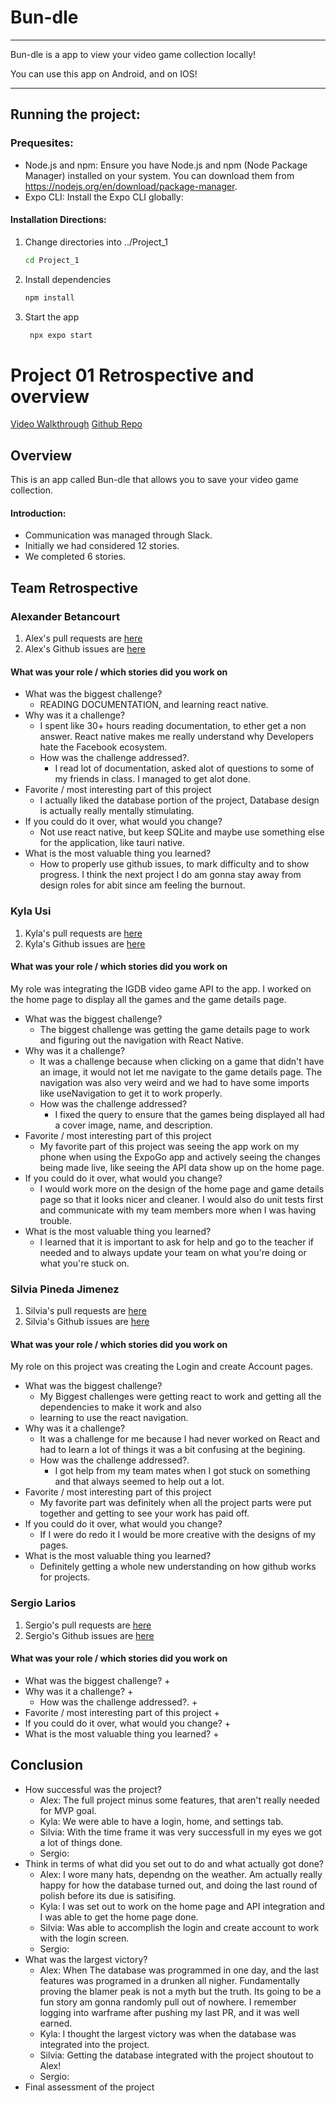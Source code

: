 # Bun-dle
<hr>
Bun-dle is a app to view your video game collection locally! 


You can use this app on Android, and on IOS!

<hr>

## Running the project:

### Prequesites:

- Node.js and npm: Ensure you have Node.js and npm (Node Package Manager) installed on your system. You can download them from https://nodejs.org/en/download/package-manager.  
- Expo CLI: Install the Expo CLI globally: 

#### Installation Directions:
1. Change directories into ../Project_1
   ```bash
   cd Project_1
   ```
2. Install dependencies

   ```bash
   npm install
   ```

3. Start the app

   ```bash
    npx expo start
   ```
# Project 01 Retrospective and overview
[Video Walkthrough]()
[Github Repo](https://github.com/slariosjr/CST438-Project1)
## Overview
This is an app called Bun-dle that allows you to save your video game collection.
#### Introduction:
* Communication was managed through Slack.
* Initially we had considered 12 stories.
* We completed 6 stories.

## Team Retrospective

### Alexander Betancourt
1. Alex's pull requests are [here](https://github.com/slariosjr/CST438-Project1/pulls?q=is%3Aopen%2Fclosed+is%3Apr+author%3AXOR-SABER)
1. Alex's Github issues are [here](https://github.com/slariosjr/CST438-Project1/issues?q=is%3Aopen%2Fclosed+is%3Aissue+author%3AXOR-SABER)

#### What was your role / which stories did you work on

+ What was the biggest challenge? 
  + READING DOCUMENTATION, and learning react native. 
+ Why was it a challenge?
   +  I spent like 30+ hours reading documentation, to ether get a non answer. React native makes me really understand why Developers hate the Facebook ecosystem.
  + How was the challenge addressed?.
     + I read lot of documentation, asked alot of questions to some of my friends in class. I managed to get alot done. 
+ Favorite / most interesting part of this project
   + I actually liked the database portion of the project, Database design is actually really mentally stimulating. 
+ If you could do it over, what would you change?
   + Not use react native, but keep SQLite and maybe use something else for the application, like tauri native. 
+ What is the most valuable thing you learned?
   + How to properly use github issues, to mark difficulty and to show progress. I think the next project I do am gonna stay away from design roles for abit since am feeling the burnout. 

### Kyla Usi
1. Kyla's pull requests are [here](https://github.com/slariosjr/CST438-Project1/pulls?q=is%3Aopen%2Fclosed+is%3Apr+author%3Akylamusi)
2. Kyla's Github issues are [here](https://github.com/slariosjr/CST438-Project1/issues?q=is%3Aopen%2Fclosed+is%3Aissue+author%3Akylamusi+)

#### What was your role / which stories did you work on
My role was integrating the IGDB video game API to the app. I worked on the home page to display all the games and the game details page. 

+ What was the biggest challenge?
   + The biggest challenge was getting the game details page to work and figuring out the navigation with React Native. 
+ Why was it a challenge?
   + It was a challenge because when clicking on a game that didn't have an image, it would not let me navigate to the game details page. The navigation was also very weird and we had to have some imports like useNavigation to get it to work properly.
   + How was the challenge addressed?
      + I fixed the query to ensure that the games being displayed all had a cover image, name, and description. 
+ Favorite / most interesting part of this project
   + My favorite part of this project was seeing the app work on my phone when using the ExpoGo app and actively seeing the changes being made live, like seeing the API data show up on the home page.
+ If you could do it over, what would you change?
   + I would work more on the design of the home page and game details page so that it looks nicer and cleaner. I would also do unit tests first and communicate with my team members more when I was having trouble. 
+ What is the most valuable thing you learned?
   + I learned that it is important to ask for help and go to the teacher if needed and to always update your team on what you're doing or what you're stuck on.

### Silvia Pineda Jimenez
1. Silvia's pull requests are [here](https://github.com/slariosjr/CST438-Project1/pulls?q=is%3Aopen%2Fclosed+is%3Apr+author%3Aspineda12)
1. Silvia's Github issues are [here](https://github.com/slariosjr/CST438-Project1/issues?q=is%3Aopen%2Fclosed+is%3Aissue+author%3Aspineda12)

#### What was your role / which stories did you work on
My role on this project was creating the Login and create Account pages.
+ What was the biggest challenge? 
  + My Biggest challenges were getting react to work and getting all the dependencies to make it work and also
  + learning to use the react navigation.
+ Why was it a challenge?
   +  It was a challenge for me because I had never worked on React and had to learn a lot of things it was a bit confusing at the begining.  
  + How was the challenge addressed?.
     + I got help from my team mates when I got stuck on something and that always seemed to help out a lot.
+ Favorite / most interesting part of this project
   + My favorite part was definitely when all the project parts were put together and getting to see your work has paid off.
+ If you could do it over, what would you change?
   + If I were do redo it I would be more creative with the designs of my pages.
+ What is the most valuable thing you learned?
   + Definitely getting a whole new understanding on how github works for projects.
### Sergio Larios
1. Sergio's pull requests are [here](https://github.com/slariosjr/CST438-Project1/pulls?q=is%3Aopen%2Fclosed+is%3Apr+author%3Aslariosjr)
1. Sergio's Github issues are [here](https://github.com/slariosjr/CST438-Project1/issues?q=is%3Aopen%2Fclosed+is%3Aissue+author%3Aslariosjr2)

#### What was your role / which stories did you work on

+ What was the biggest challenge? 
  + 
+ Why was it a challenge?
   +    
  + How was the challenge addressed?.
     + 
+ Favorite / most interesting part of this project
   + 
+ If you could do it over, what would you change?
   + 
+ What is the most valuable thing you learned?
   + 

## Conclusion
- How successful was the project?
   - Alex: The full project minus some features, that aren't really needed for MVP goal.  
   - Kyla: We were able to have a login, home, and settings tab.
   - Silvia: With the time frame it was very successfull in my eyes we got a lot of things done.
   - Sergio:
- Think in terms of what did you set out to do and what actually got done?
  - Alex: I wore many hats, dependng on the weather. Am actually really happy for how the database turned out, and doing the last round of polish before its due is satisifing. 
  - Kyla: I was set out to work on the home page and API integration and I was able to get the home page done.
  - Silvia: Was able to accomplish the login and create account to work with the login screen.
  - Sergio:
- What was the largest victory?
   - Alex: When The database was programmed in one day, and the last features was programed in a drunken all nigher. Fundamentally proving the blamer peak is not a myth but the truth. Its going to be a fun story am gonna randomly pull out of nowhere. I remember logging into warframe after pushing my last PR, and it was well earned. 
   - Kyla: I thought the largest victory was when the database was integrated into the project. 
   - Silvia: Getting the database integrated with the project shoutout to Alex! 
   - Sergio:
- Final assessment of the project
